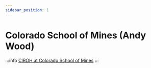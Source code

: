 ```yaml
---
sidebar_position: 1
---
```


#  Colorado School of Mines (Andy Wood)

:::info
<a href="https://mines.edu">CIROH at  Colorado School of Mines</a>
:::

